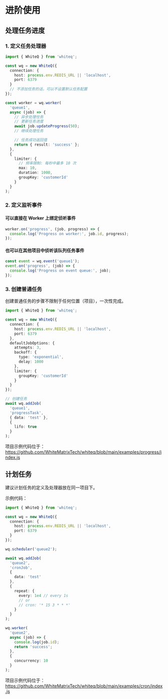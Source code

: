 # 进阶使用

## 处理任务进度

### 1. 定义任务处理器

```ts
import { WhiteQ } from 'whiteq';

const wq = new WhiteQ({
  connection: {
    host: process.env.REDIS_URL || 'localhost',
    port: 6379
  }
  // 不添加任务的话，可以不设置默认任务配置
});

const worker = wq.worker(
  'queue1',
  async (job) => {
    // 异步处理任务
    // 更新任务进度
    await job.updateProgress(50);
    // 继续处理任务

    // 任务成功返回值
    return { result: 'success' };
  },
  {
    limiter: {
      // 频率限制: 每秒中最多 10 次
      max: 10,
      duration: 1000,
      groupKey: 'customerId'
    }
  }
);
```

### 2. 定义监听事件

#### 可以直接在 Worker 上绑定侦听事件

```ts
worker.on('progress', (job, progress) => {
  console.log('Progress on worker:', job.id, progress);
});
```

#### 也可以在其他项目中侦听该队列任务事件

```ts
const event = wq.event('queue1');
event.on('progress', (job) => {
  console.log('Progress on event queue:', job);
});
```

### 3. 创建普通任务

创建普通任务的步骤不限制于任何位置（项目），一次性完成。

```ts
import { WhiteQ } from 'whiteq';

const wq = new WhiteQ({
  connection: {
    host: process.env.REDIS_URL || 'localhost',
    port: 6379
  },
  defaultJobOptions: {
    attempts: 3,
    backoff: {
      type: 'exponential',
      delay: 1000
    },
    limiter: {
      groupKey: 'customerId'
    }
  }
});

// 创建任务
await wq.addJob(
  'queue1',
  'progressTask',
  { data: 'test' },
  {
    lifo: true
  }
);
```

项目示例代码位于： <https://github.com/WhiteMatrixTech/whiteq/blob/main/examples/progress/index.js>

## 计划任务

建议计划任务的定义及处理器放在同一项目下。

示例代码：

```ts
import { WhiteQ } from 'whiteq';

const wq = new WhiteQ({
  connection: {
    host: process.env.REDIS_URL || 'localhost',
    port: 6379
  }
});

wq.scheduler('queue2');

await wq.addJob(
  'queue2',
  'cronJob',
  {
    data: 'test'
  },
  {
    repeat: {
      every: 1e4 // every 1s
      // or
      // cron: '* 15 3 * * *'
    }
  }
);

wq.worker(
  'queue2',
  async (job) => {
    console.log(job.id);
    return 'success';
  },
  {
    concurrency: 10
  }
);
```

项目示例代码位于： <https://github.com/WhiteMatrixTech/whiteq/blob/main/examples/cron/index.js>
